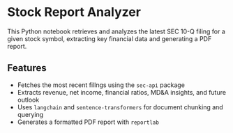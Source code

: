 # Stock Report Analyzer
This Python notebook retrieves and analyzes the latest SEC 10-Q filing for a given stock symbol, extracting key financial data and generating a PDF report.

## Features
- Fetches the most recent fillngs using the `sec-api` package
- Extracts revenue, net income, financial ratios, MD&A insights, and future outlook
- Uses `langchain` and `sentence-transformers` for document chunking and querying
- Generates a formatted PDF report with `reportlab`
